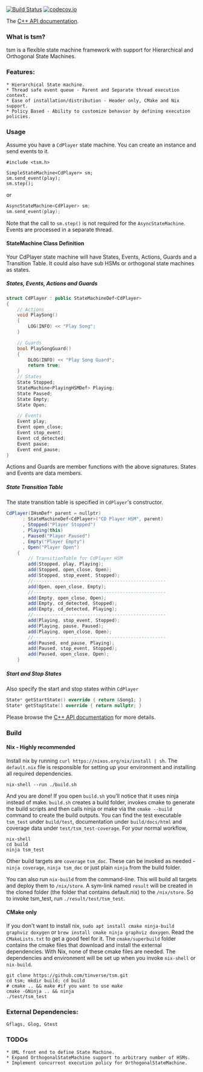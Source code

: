 [![Build Status](https://travis-ci.org/tinverse/tsm.svg?branch=master)](https://travis-ci.org/tinverse/tsm)
[![codecov.io](http://codecov.io/github/tinverse/tsm/coverage.svg?branch=master)](http://codecov.io/github/tinverse/tsm?branch=master)

The [C++ API documentation](https://tinverse.github.io/tsm/index.html).

### What is tsm?
tsm is a flexible state machine framework with support for Hierarchical and Orthogonal State Machines.

### Features:
    * Hierarchical State machine.
    * Thread safe event queue - Parent and Separate thread execution context.
    * Ease of installation/distribution - Header only, CMake and Nix support.
    * Policy Based - Ability to customize behavior by defining execution policies.

### Usage
Assume you have a `CdPlayer` state machine. You can create an instance and send events to it.

```
#include <tsm.h>

SimpleStateMachine<CdPlayer> sm;
sm.send_event(play);
sm.step();
```

or

```cpp
AsyncStateMachine<CdPlayer> sm;
sm.send_event(play);
```

Note that the call to `sm.step()` is not required for the `AsyncStateMachine`. Events are processed in a separate thread.

#### StateMachine Class Definition
Your CdPlayer state machine will have States, Events, Actions, Guards and a Transition Table.  It could also  have sub HSMs or orthogonal state machines as states.

##### States, Events, Actions and Guards
```cpp
struct CdPlayer : public StateMachineDef<CdPlayer>
{
    // Actions
    void PlaySong()
    {
        LOG(INFO) << "Play Song";
    }

    // Guards
    bool PlaySongGuard()
    {
        DLOG(INFO) << "Play Song Guard";
        return true;
    }
    // States
    State Stopped;
    StateMachine<PlayingHSMDef> Playing;
    State Paused;
    State Empty;
    State Open;

    // Events
    Event play;
    Event open_close;
    Event stop_event;
    Event cd_detected;
    Event pause;
    Event end_pause;
}
```

Actions and Guards are member functions with the above signatures. States and Events are data members.

##### State Transition Table
The state transition table is specified in `CdPlayer`'s constructor.

```csharp
CdPlayer(IHsmDef* parent = nullptr)
      : StateMachineDef<CdPlayer>("CD Player HSM", parent)
      , Stopped("Player Stopped")
      , Playing(this)
      , Paused("Player Paused")
      , Empty("Player Empty")
      , Open("Player Open")
    {
        // TransitionTable for CdPlayer HSM
        add(Stopped, play, Playing);
        add(Stopped, open_close, Open);
        add(Stopped, stop_event, Stopped);
        //-------------------------------------------------
        add(Open, open_close, Empty);
        //-------------------------------------------------
        add(Empty, open_close, Open);
        add(Empty, cd_detected, Stopped);
        add(Empty, cd_detected, Playing);
        //-------------------------------------------------
        add(Playing, stop_event, Stopped);
        add(Playing, pause, Paused);
        add(Playing, open_close, Open);
        //-------------------------------------------------
        add(Paused, end_pause, Playing);
        add(Paused, stop_event, Stopped);
        add(Paused, open_close, Open);
    }
```

##### Start and Stop States
Also specify the start and stop states within `CdPlayer`

```cpp
State* getStartState() override { return &Song1; }
State* getStopState() override { return nullptr; }
```

Please browse the [C++ API documentation](https://tinverse.github.io/tsm/index.html) for more details.

### Build

#### Nix - Highly recommended
Install nix by running `curl https://nixos.org/nix/install | sh`. The `default.nix` file is responsible for setting up your environment and installing all required dependencies.

```console
nix-shell --run ./build.sh
```

And you are done! If you open `build.sh` you'll notice that it uses ninja instead of make. `build.sh` creates a build folder, invokes cmake to generate the build scripts and then calls ninja or make via the `cmake --build` command to create the build outputs. You can find the test executable `tsm_test` under `build/test`, documentation under `build/docs/html` and coverage data under `test/tsm_test-coverage`. For your normal workflow,

```console
nix-shell
cd build
ninja tsm_test
```

Other build targets are `coverage` `tsm_doc`. These can be invoked as needed - `ninja coverage`, `ninja tsm_doc` or just plain `ninja` from the build folder.

You can also run `nix-build` from the command-line. This will build all targets and deploy them to `/nix/store`. A sym-link named `result` will be created in the cloned folder (the folder that contains default.nix) to the `/nix/store`. So to invoke tsm_test, run `./result/test/tsm_test`.

#### CMake only
If you don't want to install nix, `sudo apt install cmake ninja-build graphviz doxygen` or `brew install cmake ninja graphviz doxygen`. Read the `CMakeLists.txt` to get a good feel for it. The `cmake/superbuild` folder contains the cmake files that download and install the external dependencies. With Nix, none of these cmake files are needed. The dependencies and environment will be set up when you invoke `nix-shell` or `nix-build`.

```console
git clone https://github.com/tinverse/tsm.git
cd tsm; mkdir build; cd build
# cmake .. && make #if you want to use make
cmake -GNinja .. && ninja
./test/tsm_test
```

### External Dependencies:
    Gflags, Glog, Gtest

### TODOs
    * UML front end to define State Machine.
    * Expand OrthogonalStateMachine support to arbitrary number of HSMs.
    * Implement concurrent execution policy for OrthogonalStateMachine.
